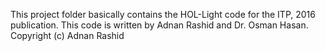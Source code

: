 This project folder basically contains the HOL-Light code for the ITP, 2016 publication. This code is written by Adnan Rashid and Dr. Osman Hasan. 
Copyright (c) Adnan Rashid
